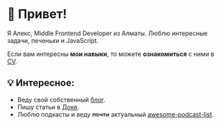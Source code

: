 
# 👋 Привет!

Я Алекс, Middle Frontend Developer из Алматы. Люблю интересные задачи, печеньки и JavaScript. 

Если вам интересны **мои навыки**, то можете **ознакомиться** с ними в [CV](https://webdev.kz/cv).

## 💡 Интересное:
- Веду свой собственный [блог](https://webdev.kz/blog).
- Пишу статьи в [Доке](https://doka.guide/people/punkmachine/).
- Люблю подкасты и веду ~~почти~~ актуальный [awesome-podcast-list](https://github.com/punkmachine/podcast-list).
